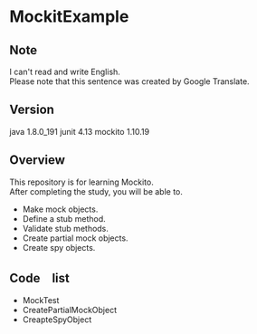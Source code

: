 # MockitExample

## Note
I can't read and write English.  
Please note that this sentence was created by Google Translate.


## Version
java 1.8.0_191 
junit 4.13
mockito 1.10.19

## Overview
This repository is for learning Mockito.  
After completing the study, you will be able to.  

* Make mock objects.
* Define a stub method. 
* Validate stub methods.  
* Create partial mock objects.  
* Create spy objects.

## Code　list

* MockTest
* CreatePartialMockObject
* CreapteSpyObject